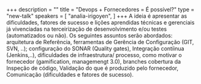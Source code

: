+++
description = ""
title = "Devops + Fornecedores = É possível?"
type = "new-talk"
speakers = [
        "analia-irigoyen",
]
+++
A ideia é apresentar as dificuldades, fatores de sucesso e lições aprendidas técnicas e gerenciais já vivenciadas na terceirização de desenvolvimento e/ou testes (automatizados ou não). Os seguintes assuntos serão abordados: arquitetura de Referência, ferramentas de Gerência de Configuração (GIT, SVN, ..); configuração do SONAR (Quality gates), Integração contíinua (Jenkins,..), dificuldades de infraestrutura/ processo, como motivar o fornecedor (gamification, managemengt 3.0), branches cobertura da Inspeção de código, Validação do que é produzido pelo fornecedor, Comunicação (dificuldades e fatores de sucesso).